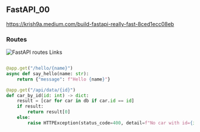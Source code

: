 

## FastAPI_00
https://krish9a.medium.com/build-fastapi-really-fast-8ced1ecc08eb







### Routes
![FastAPI routes Links](https://miro.medium.com/max/652/1*qvwLjnj2ExA707IZyUXLLw.png)


``` python

@app.get("/hello/{name}")
async def say_hello(name: str):    
    return {"message": f"Hello {name}"}
```

``` python
@app.get("/api/data/{id}")
def car_by_id(id: int) -> dict:
    result = [car for car in db if car.id == id]
    if result:
        return result[0]
    else:
        raise HTTPException(status_code=400, detail=f"No car with id={id}.")

```